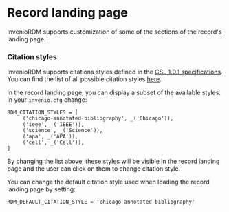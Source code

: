 # Record landing page

InvenioRDM supports customization of some of the sections of the record's landing page.

### Citation styles

InvenioRDM supports citations styles defined in the [CSL 1.0.1 specifications](https://docs.citationstyles.org/en/1.0.1/specification.html). You can find the list of all possible citation styles [here](https://github.com/citation-style-language/styles/blob/6152ccea8b7d7a472910d36524d1bf3557a83bfc/renamed-styles.json).

In the record landing page, you can display a subset of the available styles. In your `invenio.cfg` change:

```
RDM_CITATION_STYLES = [
     ('chicago-annotated-bibliography', _('Chicago')),
     ('ieee', _('IEEE')),
     ('science', _('Science')),
     ('apa', _('APA')),
     ('cell', _('Cell')),
]
```

By changing the list above, these styles will be visible in the record landing page and the user can click on them to change citation style.

You can change the default citation style used when loading the record landing page by setting:

```
RDM_DEFAULT_CITATION_STYLE = 'chicago-annotated-bibliography'
```
